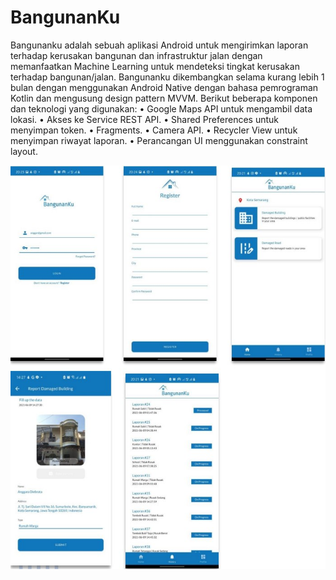 # BangunanKu
Bangunanku adalah sebuah aplikasi Android untuk mengirimkan laporan 
terhadap kerusakan bangunan dan infrastruktur jalan dengan memanfaatkan 
Machine Learning untuk mendeteksi tingkat kerusakan terhadap 
bangunan/jalan. Bangunanku dikembangkan selama kurang lebih 1 bulan 
dengan menggunakan Android Native dengan bahasa pemrograman Kotlin
dan mengusung design pattern MVVM. Berikut beberapa komponen dan 
teknologi yang digunakan:
• Google Maps API untuk mengambil data lokasi.
• Akses ke Service REST API.
• Shared Preferences untuk menyimpan token.
• Fragments.
• Camera API.
• Recycler View untuk menyimpan riwayat laporan.
• Perancangan UI menggunakan constraint layout.

![alt text](/screens.jpg)
